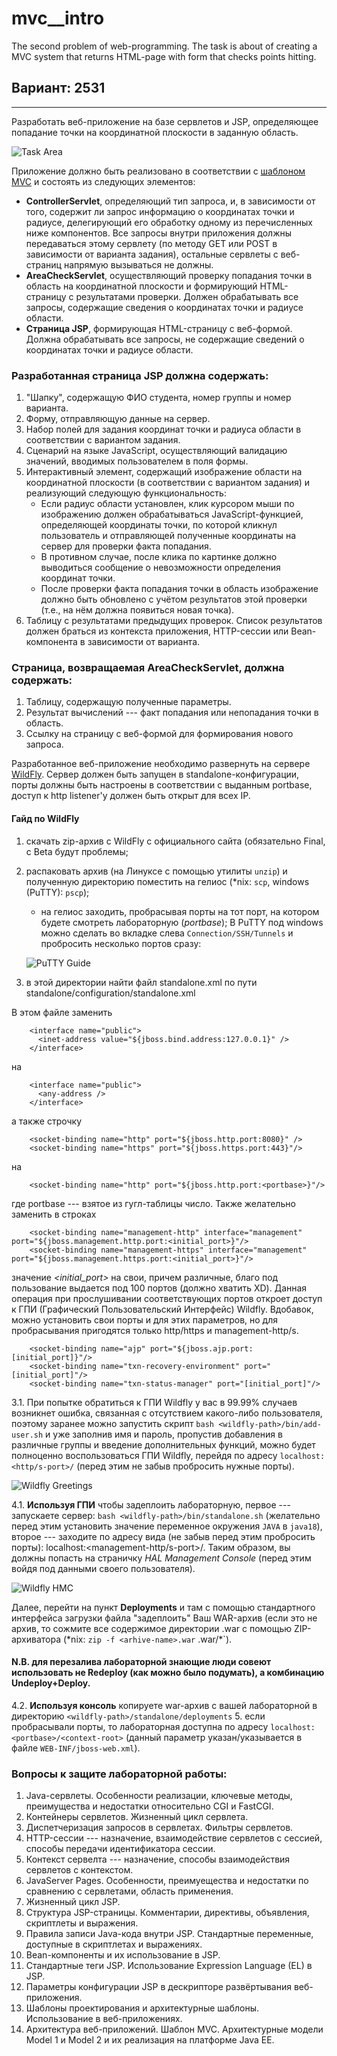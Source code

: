 # mvc__intro
The second problem of web-programming. The task is about of creating a MVC system that returns HTML-page with form that checks points hitting.

## Вариант: 2531
---

Разработать веб-приложение на базе сервлетов и JSP, определяющее попадание точки на координатной плоскости в заданную область.

![Task Area](https://github.com/Come1LLF00/mvc__intro/blob/master/areas.png "Area")

Приложение должно быть реализовано в соответствии с [шаблоном MVC](https://en.wikipedia.org/wiki/Model%E2%80%93view%E2%80%93controller) и состоять из следующих элементов:

+ **ControllerServlet**, определяющий тип запроса, и, в зависимости от того, содержит ли запрос информацию о координатах точки и радиусе, делегирующий его обработку одному из перечисленных ниже компонентов. Все запросы внутри приложения должны передаваться этому сервлету (по методу GET или POST в зависимости от варианта задания), остальные сервлеты с веб-страниц напрямую вызываться не должны.
+ **AreaCheckServlet**, осуществляющий проверку попадания точки в область на координатной плоскости и формирующий HTML-страницу с результатами проверки. Должен обрабатывать все запросы, содержащие сведения о координатах точки и радиусе области.
+ **Страница JSP**, формирующая HTML-страницу с веб-формой. Должна обрабатывать все запросы, не содержащие сведений о координатах точки и радиусе области.

### Разработанная страница JSP должна содержать:
1. "Шапку", содержащую ФИО студента, номер группы и номер варианта.
2. Форму, отправляющую данные на сервер.
3. Набор полей для задания координат точки и радиуса области в соответствии с вариантом задания.
4. Сценарий на языке JavaScript, осуществляющий валидацию значений, вводимых пользователем в поля формы.
5. Интерактивный элемент, содержащий изображение области на координатной плоскости (в соответствии с вариантом задания) и реализующий следующую функциональность:
      - Если радиус области установлен, клик курсором мыши по изображению должен обрабатываться JavaScript-функцией, определяющей координаты точки, по которой кликнул пользователь и отправляющей полученные координаты на сервер для проверки факта попадания.
      - В противном случае, после клика по картинке должно выводиться сообщение о невозможности определения координат точки.
      - После проверки факта попадания точки в область изображение должно быть обновлено с учётом результатов этой проверки (т.е., на нём должна появиться новая точка).
6. Таблицу с результатами предыдущих проверок. Список результатов должен браться из контекста приложения, HTTP-сессии или Bean-компонента в зависимости от варианта.

### Страница, возвращаемая AreaCheckServlet, должна содержать:
1. Таблицу, содержащую полученные параметры.
2. Результат вычислений --- факт попадания или непопадания точки в область.
3. Ссылку на страницу с веб-формой для формирования нового запроса.

Разработанное веб-приложение необходимо развернуть на сервере [WildFly](https://www.wildfly.org/). Сервер должен быть запущен в standalone-конфигурации, порты должны быть настроены в соответствии с выданным portbase, доступ к http listener'у должен быть открыт для всех IP.

#### Гайд по WildFly
1. скачать zip-архив с WildFly c официального сайта (обязательно Final, с Beta будут проблемы;
2. распаковать архив (на Линуксе с помощью утилиты `unzip`) и полученную директорию поместить на гелиос (\*nix: `scp`, windows (PuTTY): `pscp`);
      - на гелиос заходить, пробрасывая порты на тот порт, на котором будете смотреть лабораторную (*portbase*);
      В PuTTY под windows можно сделать во вкладке слева `Connection/SSH/Tunnels` и пробросить несколько портов сразу:
      
      ![PuTTY Guide](https://github.com/Come1LLF00/mvc__intro/blob/master/putty_guide.png "PuTTY")
      
3. в этой директории найти файл standalone.xml по пути standalone/configuration/standalone.xml

В этом файле заменить

        <interface name="public">
          <inet-address value="${jboss.bind.address:127.0.0.1}" />
        </interface>
на

        <interface name="public">
          <any-address />
        </interface>
а также строчку

        <socket-binding name="http" port="${jboss.http.port:8080}" />
        <socket-binding name="https" port="${jboss.https.port:443}"/>
на

        <socket-binding name="http" port="${jboss.http.port:<portbase>}"/>
где portbase --- взятое из гугл-таблицы число. Также желательно заменить в строках

        <socket-binding name="management-http" interface="management" port="${jboss.management.http.port:<initial_port>}"/>
        <socket-binding name="management-https" interface="management" port="${jboss.management.https.port:<initial_port>}"/>
значение  *<initial_port>* на свои, причем различные, благо под пользование выдается под 100 портов (должно хватить XD). Данная операция при прослушивании соответствующих портов откроет доступ к ГПИ (Графический Пользовательский Интерфейс) Wildfly. Вдобавок, можно установить свои порты и для этих параметров, но для пробрасывания пригодятся только http/https и management-http/s.

        <socket-binding name="ajp" port="${jboss.ajp.port:[initial_port]}"/>
        <socket-binding name="txn-recovery-environment" port="[initial_port]"/>
        <socket-binding name="txn-status-manager" port="[initial_port]"/>

3.1. При попытке обратиться к ГПИ Wildfly у вас в 99.99% случаев возникнет ошибка, связанная с отсутствием какого-либо пользователя, поэтому заранее можно запустить скрипт `bash <wildfly-path>/bin/add-user.sh` и уже заполнив имя и пароль, пропустив добавления в различные группы и введение дополнительных функций, можно будет полноценно воспользоваться ГПИ Wildfly, перейдя по адресу `localhost:<http/s-port>/` (перед этим не забыв пробросить нужные порты).

![Wildfly Greetings](https://github.com/Come1LLF00/mvc__intro/blob/master/wildfly_index.png "WF Greet")

4.1. **Используя ГПИ** чтобы задеплоить лабораторную, первое --- запускаете сервер: `bash <wildfly-path>/bin/standalone.sh` (желательно перед этим установить значение переменное окружения `JAVA` в `java18`), второе --- заходите по адресу вида (не забыв перед этим пробросить порты): localhost:<management-http/s-port>/. Таким образом, вы должны попасть на страничку *HAL Management Console* (перед этим войдя под данными своего пользователя).

![Wildfly HMC](https://github.com/Come1LLF00/mvc__intro/blob/master/wildfly_management.png "WF Management Console")

Далее, перейти на пункт **Deployments** и там с помощью стандартного интерфейса загрузки файла "задеплоить" Ваш WAR-архив (если это не архив, то сожмите все содержимое директории <name>.war с помощью ZIP-архиватора (\*nix: `zip -f <arhive-name>.war` <name>.war/*`).
      
#### N.B. для перезалива лабораторной знающие люди совеют использовать не Redeploy (как можно было подумать), а комбинацию Undeploy+Deploy. 

4.2. **Используя консоль** копируете war-архив с вашей лабораторной в директорию `<wildfly-path>/standalone/deployments`
5. если пробрасывали порты, то лабораторная доступна по адресу `localhost:<portbase>/<context-root>` (данный параметр указан/указывается в файле `WEB-INF/jboss-web.xml`).

### Вопросы к защите лабораторной работы:
1. Java-сервлеты. Особенности реализации, ключевые методы, преимущества и недостатки относительно CGI и FastCGI.
2. Контейнеры сервлетов. Жизненный цикл сервлета.
3. Диспетчеризация запросов в сервлетах. Фильтры сервлетов.
4. HTTP-сессии --- назначение, взаимодействие сервлетов с сессией, способы передачи идентификатора сессии.
5. Контекст сервелта --- назначение, способы взаимодействия сервлетов с контекстом.
6. JavaServer Pages. Особенности, преимуещества и недостатки по сравнению с сервлетами, область применения.
7. Жизненный цикл JSP.
8. Структура JSP-страницы. Комментарии, директивы, объявления, скриптлеты и выражения.
9. Правила записи Java-кода внутри JSP. Стандартные переменные, доступные в скриптлетах и выражениях.
10. Bean-компоненты и их использование в JSP.
11. Стандартные теги JSP. Использование Expression Language (EL) в JSP.
12. Параметры конфигурации JSP в дескрипторе развёртывания веб-приложения.
13. Шаблоны проектирования и архитектурные шаблоны. Использование в веб-приложениях.
14. Архитектура веб-приложений. Шаблон MVC. Архитектурные модели Model 1 и Model 2 и их реализация на платформе Java EE.
